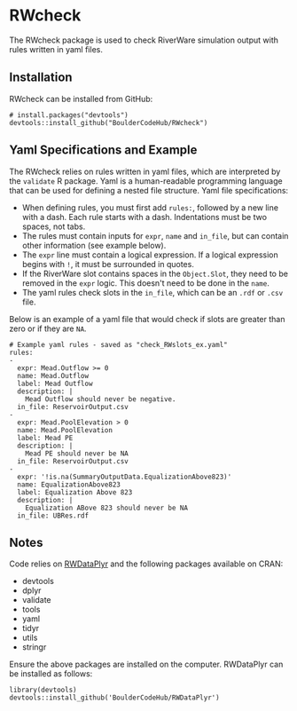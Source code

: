 RWcheck
=================
The RWcheck package is used to check RiverWare simulation output with rules written in yaml files.

## Installation

RWcheck can be installed from GitHub:

```{r, eval=FALSE}
# install.packages("devtools")
devtools::install_github("BoulderCodeHub/RWcheck")
```

## Yaml Specifications and Example

The RWcheck relies on rules written in yaml files, which are interpreted by the `validate` R package. Yaml is a human-readable programming language that can be used for defining a nested file structure. Yaml file specifications: 
* When defining rules, you must first add `rules:`, followed by a new line with a dash. Each rule starts with a dash. Indentations must be two spaces, not tabs.
* The rules must contain inputs for `expr`, `name` and `in_file`, but can contain other information (see example below). 
* The `expr` line must contain a logical expression. If a logical expression begins with `!`, it must be surrounded in quotes. 
* If the RiverWare slot contains spaces in the `Object.Slot`, they need to be removed in the `expr` logic. This doesn't need to be done in the `name`. 
* The yaml rules check slots in the `in_file`, which can be an `.rdf` or `.csv` file. 

Below is an example of a yaml file that would check if slots are greater than zero or if they are `NA`.


```
# Example yaml rules - saved as "check_RWslots_ex.yaml"
rules:
-
  expr: Mead.Outflow >= 0
  name: Mead.Outflow
  label: Mead Outflow
  description: |
    Mead Outflow should never be negative.
  in_file: ReservoirOutput.csv
-
  expr: Mead.PoolElevation > 0
  name: Mead.PoolElevation
  label: Mead PE
  description: |
    Mead PE should never be NA
  in_file: ReservoirOutput.csv
-
  expr: '!is.na(SummaryOutputData.EqualizationAbove823)'
  name: EqualizationAbove823
  label: Equalization Above 823
  description: |
    Equalization ABove 823 should never be NA
  in_file: UBRes.rdf
```

## Notes

Code relies on [RWDataPlyr](https://github.com/BoulderCodeHub/RWDataPlyr)
and the following packages available on CRAN:
* devtools
* dplyr
* validate
* tools
* yaml
* tidyr
* utils
* stringr

Ensure the above packages are installed on the computer. RWDataPlyr can be installed as follows:
```
library(devtools)
devtools::install_github('BoulderCodeHub/RWDataPlyr')
```



